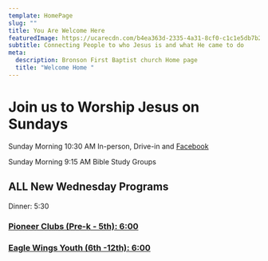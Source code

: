 ```yaml
---
template: HomePage
slug: ""
title: You Are Welcome Here
featuredImage: https://ucarecdn.com/b4ea363d-2335-4a31-8cf0-c1c1e5db7b27/
subtitle: Connecting People to who Jesus is and what He came to do
meta:
  description: Bronson First Baptist church Home page
  title: "Welcome Home "
---
```

# Join us to Worship Jesus on Sundays

Sunday Morning 10:30 AM In-person, Drive-in and [Facebook](https://www.facebook.com/groups/FBCBronson/)

Sunday Morning 9:15 AM Bible Study Groups

## **ALL New Wednesday Programs**

Dinner: 5:30

### [Pioneer Clubs (Pre-k - 5th): 6:00](https://fbcbronson.org/children-s-ministry/)

### [Eagle Wings Youth (6th -12th): 6:00](https://fbcbronson.org/student-ministry)